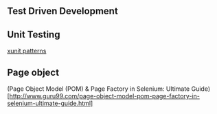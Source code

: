 
## Test Driven Development


## Unit Testing

[xunit patterns](http://xunitpatterns.com/index.html)


## Page object

(Page Object Model (POM) & Page Factory in Selenium: Ultimate Guide)[http://www.guru99.com/page-object-model-pom-page-factory-in-selenium-ultimate-guide.html]
